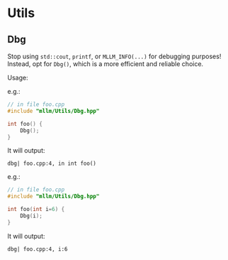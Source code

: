 # Utils

## Dbg

Stop using `std::cout`, `printf`, or `MLLM_INFO(...)` for debugging purposes! Instead, opt for `Dbg()`, which is a more efficient and reliable choice.

Usage:

e.g.:

```cpp
// in file foo.cpp
#include "mllm/Utils/Dbg.hpp"

int foo() {
    Dbg();
}
```

It will output:

```text
dbg| foo.cpp:4, in int foo()
```

e.g.:


```cpp
// in file foo.cpp
#include "mllm/Utils/Dbg.hpp"

int foo(int i=6) {
    Dbg(i);
}
```

It will output:

```text
dbg| foo.cpp:4, i:6
```
